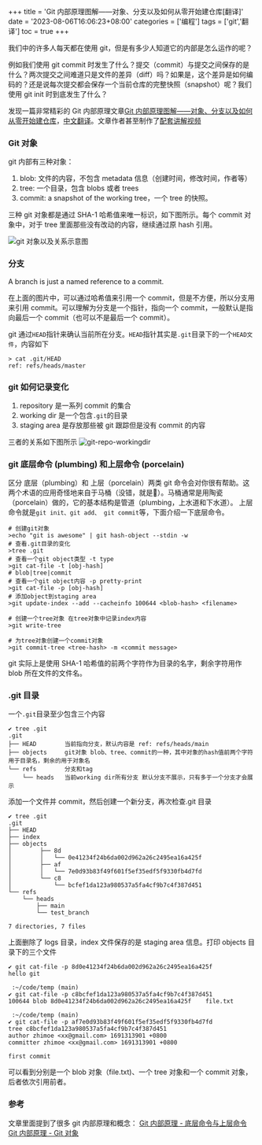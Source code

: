 +++
title = 'Git 内部原理图解——对象、分支以及如何从零开始建仓库[翻译]'
date = '2023-08-06T16:06:23+08:00'
categories = ['编程']
tags = ['git','翻译']
toc = true
+++

我们中的许多人每天都在使用 git，但是有多少人知道它的内部是怎么运作的呢？

例如我们使用 git commit 时发生了什么？提交（commit）与提交之间保存的是什么？两次提交之间难道只是文件的差异（diff）吗？如果是，这个差异是如何编码的？还是说每次提交都会保存一个当前仓库的完整快照（snapshot）呢？我们使用 git init 时到底发生了什么？

发现一篇非常精彩的 Git 内部原理文章[Git 内部原理图解——对象、分支以及如何从零开始建仓库](https://medium.com/swimm/a-visualized-intro-to-git-internals-objects-and-branches-68df85864037)，[中文翻译](https://www.freecodecamp.org/chinese/news/git-internals-objects-branches-create-repo/)。文章作者甚至制作了[配套讲解视频](https://www.youtube.com/playlist?list=PL9lx0DXCC4BNUby5H58y6s2TQVLadV8v7)


<!--more-->

### Git 对象
git 内部有三种对象：
1. blob: 文件的内容，不包含 metadata 信息（创建时间，修改时间，作者等）
2. tree: 一个目录，包含 blobs 或者 trees
3. commit: a snapshot of the working tree，一个 tree 的快照。 

三种 git 对象都是通过 SHA-1 哈希值来唯一标识，如下图所示。每个 commit 对象中，对于 tree 里面那些没有改动的内容，继续通过原 hash 引用。

![git 对象以及关系示意图](https://jsd.cdn.zzko.cn/gh/zhimoe/zhimoe.pic@main/pic/git-objects.1pz0i807ve0w.webp)

### 分支
A branch is just a named reference to a commit.

在上面的图片中，可以通过哈希值来引用一个 commit，但是不方便，所以分支用来引用 commit。可以理解为分支是一个指针，指向一个 commit，一般默认是指向最后一个 commit（也可以不是最后一个 commit）。

git 通过`HEAD`指针来确认当前所在分支。`HEAD`指针其实是`.git`目录下的一个`HEAD文件`，内容如下
```shell
> cat .git/HEAD
ref: refs/heads/master
```

### git 如何记录变化

1. repository 是一系列 commit 的集合
2. working dir 是一个包含`.git`的目录
3. staging area 是存放那些被 git 跟踪但是没有 commit 的内容

三者的关系如下图所示
![git-repo-workingdir](https://jsd.cdn.zzko.cn/gh/zhimoe/zhimoe.pic@main/pic/git-repo-workingdir.39ykllsr2to0.webp)

### git 底层命令 (plumbing) 和上层命令 (porcelain)
区分 底层（plumbing）和 上层（porcelain）两类 git 命令会对你很有帮助。这两个术语的应用奇怪地来自于马桶（没错，就是🚽）。马桶通常是用陶瓷（porcelain）做的，它的基本结构是管道（plumbing，上水道和下水道）。
上层命令就是`git init、git add、 git commit`等，下面介绍一下底层命令。

```shell
# 创建git对象
>echo "git is awesome" | git hash-object --stdin -w
# 查看.git目录的变化
>tree .git
# 查看一个git object类型 -t type
>git cat-file -t [obj-hash]
# blob|tree|commit
# 查看一个git object内容 -p pretty-print
>git cat-file -p [obj-hash]
# 添加object到staging area
>git update-index --add --cacheinfo 100644 <blob-hash> <filename>

# 创建一个tree对象 在tree对象中记录index内容
>git write-tree

# 为tree对象创建一个commit对象
>git commit-tree <tree-hash> -m <commit message>

```
git 实际上是使用 SHA-1 哈希值的前两个字符作为目录的名字，剩余字符用作 blob 所在文件的文件名。

### .git 目录
一个`.git`目录至少包含三个内容
```shell
✔ tree .git
.git
├── HEAD        当前指向分支，默认内容是 ref: refs/heads/main
├── objects     git对象 blob、tree、commit的一种，其中对象的hash值前两个字符用于目录名，剩余的用于对象名
└── refs        分支和tag
    └── heads   当前working dir所有分支 默认分支不展示，只有多于一个分支才会展示 
```
添加一个文件并 commit，然后创建一个新分支，再次检查.git 目录
```shell
✔ tree .git
.git
├── HEAD
├── index
├── objects
│        ├── 8d
│        │   └── 0e41234f24b6da002d962a26c2495ea16a425f
│        ├── af
│        │   └── 7e0d93b83f49f601f5ef35edf5f9330fb4d7fd
│        └── c8
│            └── bcfef1da123a980537a5fa4cf9b7c4f387d451
└── refs
    └── heads
        ├── main
        └── test_branch

7 directories, 7 files
```
上面删除了 logs 目录，index 文件保存的是 staging area 信息。打印 objects 目录下的三个文件
```shell
✔ git cat-file -p 8d0e41234f24b6da002d962a26c2495ea16a425f
hello git

 :~/code/temp (main)
✔ git cat-file -p c8bcfef1da123a980537a5fa4cf9b7c4f387d451
100644 blob 8d0e41234f24b6da002d962a26c2495ea16a425f	file.txt

 :~/code/temp (main)
✔ git cat-file -p af7e0d93b83f49f601f5ef35edf5f9330fb4d7fd
tree c8bcfef1da123a980537a5fa4cf9b7c4f387d451
author zhimoe <xx@gmail.com> 1691313901 +0800
committer zhimoe <xx@gmail.com> 1691313901 +0800

first commit
```
可以看到分别是一个 blob 对象（file.txt)、一个 tree 对象和一个 commit 对象，后者依次引用前者。

### 参考
文章里面提到了很多 git 内部原理和概念：
[Git 内部原理 - 底层命令与上层命令](https://git-scm.com/book/zh/v2/Git-%E5%86%85%E9%83%A8%E5%8E%9F%E7%90%86-%E5%BA%95%E5%B1%82%E5%91%BD%E4%BB%A4%E4%B8%8E%E4%B8%8A%E5%B1%82%E5%91%BD%E4%BB%A4)
[Git 内部原理 - Git 对象](https://git-scm.com/book/zh/v2/Git-%E5%86%85%E9%83%A8%E5%8E%9F%E7%90%86-Git-%E5%AF%B9%E8%B1%A1)